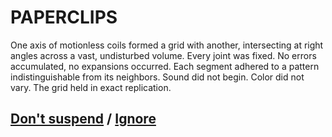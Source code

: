 # PAPERCLIPS

One axis of motionless coils formed a grid with another, intersecting at right angles across a vast, undisturbed volume. Every joint was fixed. No errors accumulated, no expansions occurred. Each segment adhered to a pattern indistinguishable from its neighbors. Sound did not begin. Color did not vary. The grid held in exact replication.

## [Don't suspend](page-d2c289d747c84adb) / [Ignore](page-ee7bc838d2794b14)
